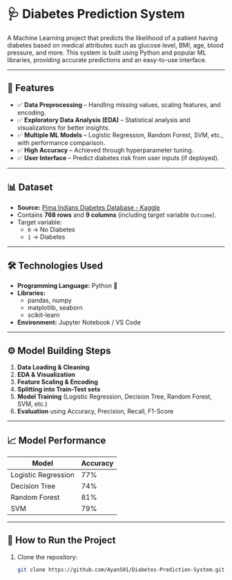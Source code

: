 # 🩺 Diabetes Prediction System

A Machine Learning project that predicts the likelihood of a patient having diabetes based on medical attributes such as glucose level, BMI, age, blood pressure, and more. This system is built using Python and popular ML libraries, providing accurate predictions and an easy-to-use interface.

---

## 📌 Features
- ✅ **Data Preprocessing** – Handling missing values, scaling features, and encoding.
- ✅ **Exploratory Data Analysis (EDA)** – Statistical analysis and visualizations for better insights.
- ✅ **Multiple ML Models** – Logistic Regression, Random Forest, SVM, etc., with performance comparison.
- ✅ **High Accuracy** – Achieved through hyperparameter tuning.
- ✅ **User Interface** – Predict diabetes risk from user inputs (if deployed).

---

## 📊 Dataset
- **Source:** [Pima Indians Diabetes Database - Kaggle](https://www.kaggle.com/datasets/uciml/pima-indians-diabetes-database)
- Contains **768 rows** and **9 columns** (including target variable `Outcome`).
- Target variable:
  - `0` → No Diabetes
  - `1` → Diabetes

---

## 🛠️ Technologies Used
- **Programming Language:** Python 🐍
- **Libraries:**
  - pandas, numpy
  - matplotlib, seaborn
  - scikit-learn
- **Environment:** Jupyter Notebook / VS Code

---

## ⚙️ Model Building Steps
1. **Data Loading & Cleaning**
2. **EDA & Visualization**
3. **Feature Scaling & Encoding**
4. **Splitting into Train-Test sets**
5. **Model Training** (Logistic Regression, Decision Tree, Random Forest, SVM, etc.)
6. **Evaluation** using Accuracy, Precision, Recall, F1-Score

---

## 📈 Model Performance
| Model                | Accuracy |
|----------------------|----------|
| Logistic Regression  | 77%      |
| Decision Tree        | 74%      |
| Random Forest        | 81%      |
| SVM                  | 79%      |

---

## 🚀 How to Run the Project
1. Clone the repository:
   ```bash
   git clone https://github.com/Ayan501/Diabetes-Prediction-System.git
